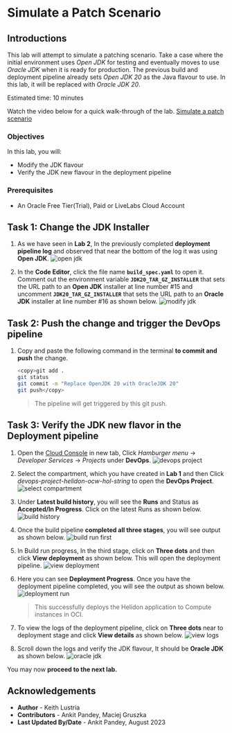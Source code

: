 # Simulate a Patch Scenario

## Introductions

This lab will attempt to simulate a patching scenario. Take a case where the initial environment uses *Open JDK* for testing and eventually moves to use *Oracle JDK* when it is ready for production. The previous build and deployment pipeline already sets *Open JDK 20* as the Java flavour to use. In this lab, it will be replaced with *Oracle JDK 20*.

Estimated time: 10 minutes

Watch the video below for a quick walk-through of the lab.
[Simulate a patch scenario](videohub:1_4pecvhmf)

### Objectives

In this lab, you will:

* Modify the JDK flavour
* Verify the JDK new flavour in the deployment pipeline

### Prerequisites

* An Oracle Free Tier(Trial), Paid or LiveLabs Cloud Account

## Task 1: Change the JDK Installer

1. As we have seen in **Lab 2**, In the previously completed **deployment pipeline log** and observed that near the bottom of the log it was using **Open JDK**.
    ![open jdk](images/open-jdk.png)

2. In the **Code Editor**, click the file name **`build_spec.yaml`** to open it. Comment out the environment variable **`JDK20_TAR_GZ_INSTALLER`** that sets the URL path to an **Open JDK** installer at line number #15 and uncomment **`JDK20_TAR_GZ_INSTALLER`** that sets the URL path to an **Oracle JDK** installer at line number #16 as shown below. 
    ![modify jdk](images/modify-jdk.png)
    
## Task 2: Push the change and trigger the DevOps pipeline

1. Copy and paste the following command in the terminal **to commit and push** the change.
    ```bash
    <copy>git add .
    git status
    git commit -m "Replace OpenJDK 20 with OracleJDK 20"
    git push</copy>
    ```

    > The pipeline will get triggered by this git push.

## Task 3: Verify the JDK new flavor in the Deployment pipeline

1. Open the [Cloud Console](https://cloud.oracle.com/) in new tab, Click *Hamburger menu* -> *Developer Services* -> *Projects* under **DevOps**.
    ![devops project](images/devops-project.png)

2. Select the compartment, which you have created in **Lab 1** and then Click *devops-project-helidon-ocw-hol-string* to open the **DevOps Project**.
    ![select compartment](images/select-compartment.png)

3. Under **Latest build history**, you will see the **Runs** and Status as **Accepted/In Progress**. Click on the latest Runs as shown below.
    ![build history](images/build-history.png)

4. Once the build pipeline **completed all three stages**, you will see output as shown below.
    ![build run first](images/build-run-first.png)

5. In Build run progress, In the third stage, click on **Three dots** and then click **View deployment** as shown below. This will open the deployment pipeline. 
    ![view deployment](images/view-deployment.png)

6. Here you can see **Deployment Progress**. Once you have the deployment pipeline completed, you will see the output as shown below.
    ![deployment run](images/deployment-run.png)

    > This successfully deploys the Helidon application to Compute instances in OCI.

7. To view the logs of the deployment pipeline, click on **Three dots** near to deployment stage and click **View details** as shown below.
    ![view logs](images/view-logs.png)

8. Scroll down the logs and verify the JDK flavour, It should be **Oracle JDK** as shown below.
    ![oracle jdk](images/oracle-jdk.png)

You may now **proceed to the next lab.**

## Acknowledgements

* **Author** -  Keith Lustria
* **Contributors** - Ankit Pandey, Maciej Gruszka
* **Last Updated By/Date** - Ankit Pandey, August 2023
